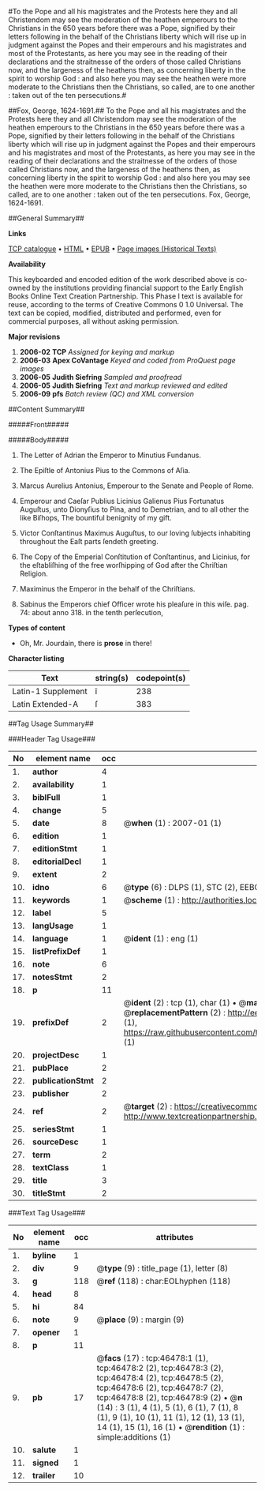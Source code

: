 #To the Pope and all his magistrates and the Protests here they and all Christendom may see the moderation of the heathen emperours to the Christians in the 650 years before there was a Pope, signified by their letters following in the behalf of the Christians liberty which will rise up in judgment against the Popes and their emperours and his magistrates and most of the Protestants, as here you may see in the reading of their declarations and the straitnesse of the orders of those called Christians now, and the largeness of the heathens then, as concerning liberty in the spirit to worship God : and also here you may see the heathen were more moderate to the Christians then the Christians, so called, are to one another : taken out of the ten persecutions.#

##Fox, George, 1624-1691.##
To the Pope and all his magistrates and the Protests here they and all Christendom may see the moderation of the heathen emperours to the Christians in the 650 years before there was a Pope, signified by their letters following in the behalf of the Christians liberty which will rise up in judgment against the Popes and their emperours and his magistrates and most of the Protestants, as here you may see in the reading of their declarations and the straitnesse of the orders of those called Christians now, and the largeness of the heathens then, as concerning liberty in the spirit to worship God : and also here you may see the heathen were more moderate to the Christians then the Christians, so called, are to one another : taken out of the ten persecutions.
Fox, George, 1624-1691.

##General Summary##

**Links**

[TCP catalogue](http://www.ota.ox.ac.uk/tcp/)  • 
[HTML](http://tei.it.ox.ac.uk/tcp/Texts-HTML/free/A40/A40302.html)  • 
[EPUB](http://tei.it.ox.ac.uk/tcp/Texts-EPUB/free/A40/A40302.epub) • 
[Page images (Historical Texts)](https://data.historicaltexts.jisc.ac.uk/view?pubId=eebo-11164827e&pageId=eebo-11164827e-46478-1)

**Availability**

This keyboarded and encoded edition of the
	       work described above is co-owned by the institutions
	       providing financial support to the Early English Books
	       Online Text Creation Partnership. This Phase I text is
	       available for reuse, according to the terms of Creative
	       Commons 0 1.0 Universal. The text can be copied,
	       modified, distributed and performed, even for
	       commercial purposes, all without asking permission.

**Major revisions**

1. __2006-02__ __TCP__ *Assigned for keying and markup*
1. __2006-03__ __Apex CoVantage__ *Keyed and coded from ProQuest page images*
1. __2006-05__ __Judith Siefring__ *Sampled and proofread*
1. __2006-05__ __Judith Siefring__ *Text and markup reviewed and edited*
1. __2006-09__ __pfs__ *Batch review (QC) and XML conversion*

##Content Summary##

#####Front#####

#####Body#####

1. The Letter of Adrian the Emperor to Minutius Fundanus.

1. The Epiſtle of Antonius Pius to the Commons of Aſia.

1. Marcus Aurelius Antonius, Emperour to the Senate and People of Rome.

1. Emperour and Caeſar Publius Licinius Galienus Pius Fortunatus Auguſtus, unto Dionyſius to Pina, and to Demetrian, and to all other the like Biſhops, The bountiful benignity of my gift.

1. Victor Conſtantinus Maximus Auguſtus, to our loving ſubjects inhabiting throughout the Eaſt parts ſendeth greeting.

1. The Copy of the Emperial Conſtitution of Conſtantinus, and Licinius, for the eſtabliſhing of the free worſhipping of God after the Chriſtian Religion.

1. Maximinus the Emperor in the behalf of the Chriſtians.

1. Sabinus the Emperors chief Officer wrote his pleaſure in this wiſe. pag. 74: about anno 318. in the tenth perſecution,

**Types of content**

  * Oh, Mr. Jourdain, there is **prose** in there!

**Character listing**


|Text|string(s)|codepoint(s)|
|---|---|---|
|Latin-1 Supplement|î|238|
|Latin Extended-A|ſ|383|

##Tag Usage Summary##

###Header Tag Usage###

|No|element name|occ|attributes|
|---|---|---|---|
|1.|__author__|4||
|2.|__availability__|1||
|3.|__biblFull__|1||
|4.|__change__|5||
|5.|__date__|8| @__when__ (1) : 2007-01 (1)|
|6.|__edition__|1||
|7.|__editionStmt__|1||
|8.|__editorialDecl__|1||
|9.|__extent__|2||
|10.|__idno__|6| @__type__ (6) : DLPS (1), STC (2), EEBO-CITATION (1), OCLC (1), VID (1)|
|11.|__keywords__|1| @__scheme__ (1) : http://authorities.loc.gov/ (1)|
|12.|__label__|5||
|13.|__langUsage__|1||
|14.|__language__|1| @__ident__ (1) : eng (1)|
|15.|__listPrefixDef__|1||
|16.|__note__|6||
|17.|__notesStmt__|2||
|18.|__p__|11||
|19.|__prefixDef__|2| @__ident__ (2) : tcp (1), char (1)  •  @__matchPattern__ (2) : ([0-9\-]+):([0-9IVX]+) (1), (.+) (1)  •  @__replacementPattern__ (2) : http://eebo.chadwyck.com/downloadtiff?vid=$1&page=$2 (1), https://raw.githubusercontent.com/textcreationpartnership/Texts/master/tcpchars.xml#$1 (1)|
|20.|__projectDesc__|1||
|21.|__pubPlace__|2||
|22.|__publicationStmt__|2||
|23.|__publisher__|2||
|24.|__ref__|2| @__target__ (2) : https://creativecommons.org/publicdomain/zero/1.0/ (1), http://www.textcreationpartnership.org/docs/. (1)|
|25.|__seriesStmt__|1||
|26.|__sourceDesc__|1||
|27.|__term__|2||
|28.|__textClass__|1||
|29.|__title__|3||
|30.|__titleStmt__|2||


###Text Tag Usage###

|No|element name|occ|attributes|
|---|---|---|---|
|1.|__byline__|1||
|2.|__div__|9| @__type__ (9) : title_page (1), letter (8)|
|3.|__g__|118| @__ref__ (118) : char:EOLhyphen (118)|
|4.|__head__|8||
|5.|__hi__|84||
|6.|__note__|9| @__place__ (9) : margin (9)|
|7.|__opener__|1||
|8.|__p__|11||
|9.|__pb__|17| @__facs__ (17) : tcp:46478:1 (1), tcp:46478:2 (2), tcp:46478:3 (2), tcp:46478:4 (2), tcp:46478:5 (2), tcp:46478:6 (2), tcp:46478:7 (2), tcp:46478:8 (2), tcp:46478:9 (2)  •  @__n__ (14) : 3 (1), 4 (1), 5 (1), 6 (1), 7 (1), 8 (1), 9 (1), 10 (1), 11 (1), 12 (1), 13 (1), 14 (1), 15 (1), 16 (1)  •  @__rendition__ (1) : simple:additions (1)|
|10.|__salute__|1||
|11.|__signed__|1||
|12.|__trailer__|10||
